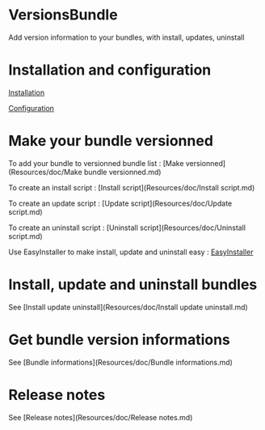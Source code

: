 VersionsBundle
==============

Add version information to your bundles, with install, updates, uninstall

Installation and configuration
============

[Installation](Resources/doc/Installation.md)

[Configuration](Resources/doc/Configuration.md)

Make your bundle versionned
===========================

To add your bundle to versionned bundle list : [Make versionned](Resources/doc/Make bundle versionned.md)

To create an install script : [Install script](Resources/doc/Install script.md)

To create an update script : [Update script](Resources/doc/Update script.md)

To create an uninstall script : [Uninstall script](Resources/doc/Uninstall script.md)

Use EasyInstaller to make install, update and uninstall easy : [EasyInstaller](Resources/doc/EasyInstaller.md)

Install, update and uninstall bundles
=====================================

See [Install update uninstall](Resources/doc/Install update uninstall.md)

Get bundle version informations
===============================

See [Bundle informations](Resources/doc/Bundle informations.md)

Release notes
=============

See [Release notes](Resources/doc/Release notes.md)

